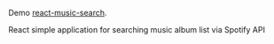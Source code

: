 Demo [react-music-search](http://nine-school.surge.sh/).

React simple application for searching music album list via Spotify API